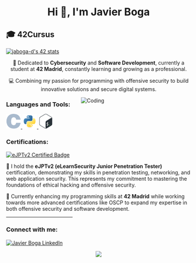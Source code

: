 <h1 align="center">Hi 👋, I'm Javier Boga</h1>

## 🎓 42Cursus

  [![jaboga-d's 42 stats](https://badge.mediaplus.ma/darkblue/jaboga-d)](https://profile.intra.42.fr/users/jaboga-d)
  
<p align="center">
  🌟 Dedicated to <strong>Cybersecurity</strong> and <strong>Software Development</strong>, currently a student at <strong>42 Madrid</strong>, constantly learning and growing as a professional.
</p>

<p align="center">
  💻 Combining my passion for programming with offensive security to build innovative solutions and secure digital systems.
</p>

<img align="right" alt="Coding" width="300" src="https://i.pinimg.com/originals/81/17/8b/81178b47a8598f0c81c4799f2cdd4057.gif">

<h3 align="left">Languages and Tools:</h3>
<p align="left"> 
  <a href="https://www.cprogramming.com/" target="_blank" rel="noreferrer"> 
    <img src="https://raw.githubusercontent.com/devicons/devicon/master/icons/c/c-original.svg" alt="C" width="40" height="40"/> 
  </a>
  <a href="https://www.python.org/" target="_blank" rel="noreferrer">
    <img src="https://raw.githubusercontent.com/devicons/devicon/master/icons/python/python-original.svg" alt="Python" width="40" height="40"/> 
  </a>
  <a href="https://www.gnu.org/software/bash/" target="_blank" rel="noreferrer">
    <img src="https://raw.githubusercontent.com/devicons/devicon/master/icons/bash/bash-original.svg" alt="Bash" width="40" height="40"/> 
  </a>

<br>

<h3 align="left">Certifications:</h3>
<p align="left">
  <a href="https://certs.ine.com/a1324edb-0659-4dd8-b415-4ccd2df3b51b#acc.1EAxLvld" target="_blank">
    <img src="https://img.shields.io/badge/eJPTv2-Certified-brightgreen?style=for-the-badge&logo=hackthebox" alt="eJPTv2 Certified Badge">
  </a>
</p>
<p align="left"> 
  📜 I hold the <strong>eJPTv2 (eLearnSecurity Junior Penetration Tester)</strong> certification, demonstrating my skills in penetration testing, networking, and web application security. This represents my commitment to mastering the foundations of ethical hacking and offensive security.
</p>

<p align="left"> 
  🎯 Currently enhancing my programming skills at <strong>42 Madrid</strong> while working towards more advanced certifications like OSCP to expand my expertise in both offensive security and software development.
</p>

<hr width="36%" >

<h3 align="left">Connect with me:</h3>
<p align="left">
  <a href="https://www.linkedin.com/in/javierboga" target="_blank">
    <img align="center" src="https://raw.githubusercontent.com/rahuldkjain/github-profile-readme-generator/master/src/images/icons/Social/linked-in-alt.svg" alt="Javier Boga LinkedIn" height="30" width="40" />
  </a>
</p>

<p align="center">
  <img src="https://komarev.com/ghpvc/?username=jbogad&label=Profile%20views&color=0e75b6&style=flat" />
</p>
